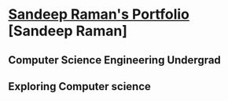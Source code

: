 # [Sandeep Raman's Portfolio](https://sr2801.github.io) [Sandeep Raman]
## Computer Science Engineering Undergrad
## Exploring Computer science
